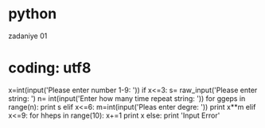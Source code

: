 # python
zadaniye 01
# coding: utf8
x=int(input('Please enter number 1-9: '))
if x<=3:
    s= raw_input('Please enter string: ')
    n= int(input('Enter how many time repeat string: '))
    for ggeps in range(n):
        print s
elif x<=6:
    m=int(input('Pleas enter degre: '))
    print x**m
elif x<=9:
    for hheps in range(10):
        x+=1
        print x
else:
    print 'Input Error'


